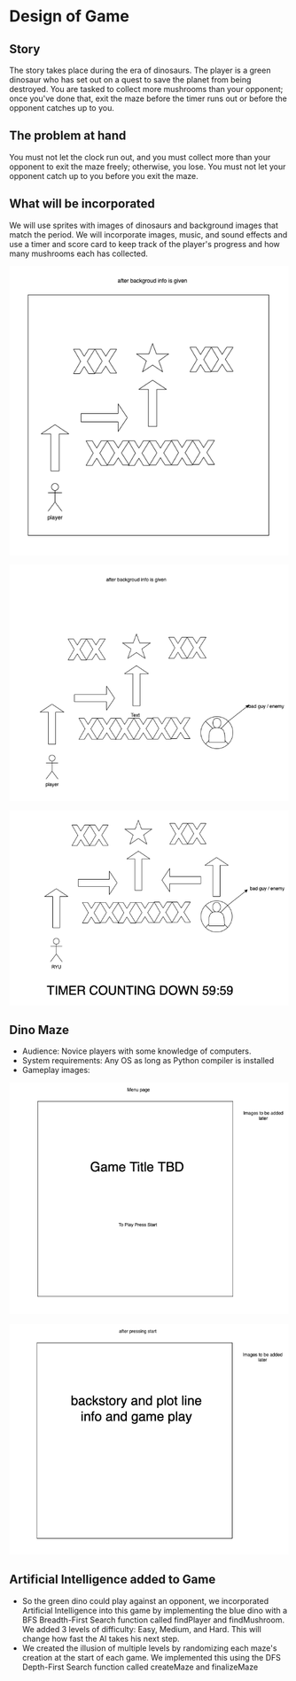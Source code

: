 # Design of Game

## Story

The story takes place during the era of dinosaurs. The player is a green dinosaur who has set out on a quest to save the planet from being destroyed. You are tasked to collect more mushrooms than your opponent; once you've done that, exit the maze before the timer runs out or before the opponent catches up to you.

## The problem at hand

You must not let the clock run out, and you must collect more than your opponent to exit the maze freely; otherwise, you lose. You must not let your opponent catch up to you before you exit the maze.

## What will be incorporated

We will use sprites with images of dinosaurs and background images that match the period. We will incorporate images, music, and sound effects and use a timer and score card to keep track of the player's progress and how many mushrooms each has collected.

![Design Rules](/design/rules.png)

![Enemy Design and Rules](/design/enemy.png)

![Timer Design](/design/timer.png)

## Dino Maze 

+ Audience: Novice players with some knowledge of computers.
+ System requirements: Any OS as long as Python compiler is installed
+ Gameplay images:

![Menu Design](/design/menu.png)

![Backstory](/design/backstory.png)

## Artificial Intelligence added to Game

+ So the green dino could play against an opponent, we incorporated Artificial Intelligence into this game by implementing the blue dino with a BFS Breadth-First Search function called findPlayer and findMushroom. We added 3 levels of difficulty: Easy, Medium, and Hard. This will change how fast the AI takes his next step.
+ We created the illusion of multiple levels by randomizing each maze's creation at the start of each game. We implemented this using the DFS Depth-First Search function called createMaze and finalizeMaze
